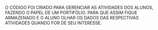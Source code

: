 O CÓDIGO FOI CRIADO PARA GERENCIAR AS ATIVIDADES DOS ALUNOS, FAZENDO O PAPEL DE UM PORTIFÓLIO. PARA QUE ASSIM FIQUE ARMAZENADO E O ALUNO OLHAR OS DADOS DAS RESPECTIVAS ATIVIDADES QUANDO FOR DE SEU INTERESSE. 

